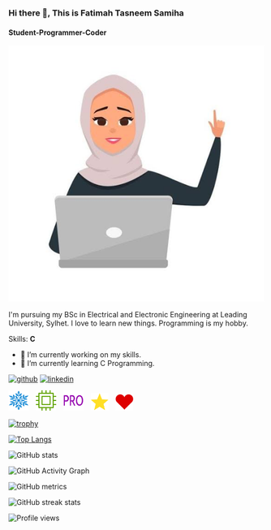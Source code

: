 ### Hi there 👋, This is Fatimah Tasneem Samiha
#### Student-Programmer-Coder
![Student-Programmer-Coder](https://github.com/FatimahTasneemSamiha/FatimahTasneemSamiha/blob/main/WhatsApp%20Image%202022-08-07%20at%203.00.25%20PM.jpeg)

I'm pursuing my BSc in Electrical and Electronic Engineering at Leading University, Sylhet. I love to learn new things. Programming is my hobby.

Skills: **C**

- 🔭 I’m currently working on my skills. 
- 🌱 I’m currently learning C Programming. 


[<img src='https://cdn.jsdelivr.net/npm/simple-icons@3.0.1/icons/github.svg' alt='github' height='40'>](https://github.com/FatimahTasneemSamiha)  [<img src='https://cdn.jsdelivr.net/npm/simple-icons@3.0.1/icons/linkedin.svg' alt='linkedin' height='40'>](https://www.linkedin.com/in/https://www.linkedin.com/in/fatimah-tasneem-samiha-959bb2204/)  

<a href='https://archiveprogram.github.com/'><img src='https://raw.githubusercontent.com/acervenky/animated-github-badges/master/assets/acbadge.gif' width='40' height='40'></a> <a href='https://docs.github.com/en/developers'><img src='https://raw.githubusercontent.com/acervenky/animated-github-badges/master/assets/devbadge.gif' width='40' height='40'></a> <a href='https://github.com/pricing'><img src='https://raw.githubusercontent.com/acervenky/animated-github-badges/master/assets/pro.gif' width='40' height='40'></a> <a href='https://stars.github.com/'><img src='https://raw.githubusercontent.com/acervenky/animated-github-badges/master/assets/starbadge.gif' width='35' height='35'></a> <a href='https://docs.github.com/en/github/supporting-the-open-source-community-with-github-sponsors'><img src='https://raw.githubusercontent.com/acervenky/animated-github-badges/master/assets/sponsorbadge.gif' width='35' height='35'></a> 

[![trophy](https://github-profile-trophy.vercel.app/?username=FatimahTasneemSamiha)](https://github.com/ryo-ma/github-profile-trophy)

[![Top Langs](https://github-readme-stats.vercel.app/api/top-langs/?username=FatimahTasneemSamiha)](https://github.com/anuraghazra/github-readme-stats)

![GitHub stats](https://github-readme-stats.vercel.app/api?username=FatimahTasneemSamiha&show_icons=true)  

![GitHub Activity Graph](https://activity-graph.herokuapp.com/graph?username=FatimahTasneemSamiha)  

![GitHub metrics](https://metrics.lecoq.io/FatimahTasneemSamiha)  

![GitHub streak stats](https://github-readme-streak-stats.herokuapp.com/?user=FatimahTasneemSamiha)  

![Profile views](https://gpvc.arturio.dev/FatimahTasneemSamiha)  
